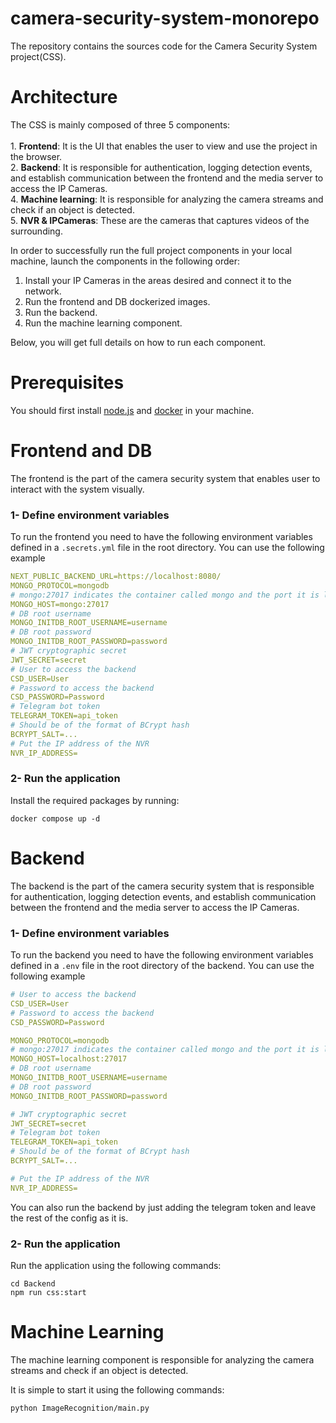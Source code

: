 # camera-security-system-monorepo
The repository contains the sources code for the Camera Security System project(CSS).

# Architecture
The CSS is mainly composed of three 5 components: <br /> <br />
    1. **Frontend**: It is the UI that enables the user to view and use the project in the browser. <br />
    2. **Backend**: It is responsible for authentication, logging detection events, and establish       communication between the frontend and the media server to access the IP Cameras. <br /> 
    4. **Machine learning**: It is responsible for analyzing the camera streams and check if an object is 
    detected. <br />
    5. **NVR & IPCameras**: These are the cameras that captures videos of the surrounding.<br />

In order to successfully run the full project components in your local machine, launch the components in the following order: <br />
1. Install your IP Cameras in the areas desired and connect it to the network. <br />
4. Run the frontend and DB dockerized images. <br />
3. Run the backend. <br />
5. Run the machine learning component. <br />

Below, you will get full details on how to run each component.

# Prerequisites

You should first install [node.js](https://nodejs.org/en/learn/getting-started/how-to-install-nodejs) and [docker](https://docs.docker.com/get-docker/) in your machine.

# Frontend and DB
The frontend is the part of the camera security system that enables user to interact with the system visually.

### 1- Define environment variables
To run the frontend you need to have the following environment variables defined in a `.secrets.yml` file in the root directory. You can use the following example

```yaml
NEXT_PUBLIC_BACKEND_URL=https://localhost:8080/
MONGO_PROTOCOL=mongodb
# mongo:27017 indicates the container called mongo and the port it is listening on
MONGO_HOST=mongo:27017
# DB root username
MONGO_INITDB_ROOT_USERNAME=username
# DB root password
MONGO_INITDB_ROOT_PASSWORD=password
# JWT cryptographic secret
JWT_SECRET=secret
# User to access the backend
CSD_USER=User
# Password to access the backend
CSD_PASSWORD=Password
# Telegram bot token
TELEGRAM_TOKEN=api_token
# Should be of the format of BCrypt hash
BCRYPT_SALT=...
# Put the IP address of the NVR
NVR_IP_ADDRESS=
```

### 2- Run the application

Install the required packages by running:
```shell
docker compose up -d
```

# Backend
The backend is the part of the camera security system that is responsible for authentication, logging detection events, and establish communication between the frontend and the media server to access the IP Cameras.

### 1- Define environment variables
To run the backend you need to have the following environment variables defined in a `.env` file in the root directory of the backend. You can use the following example

```yaml
# User to access the backend
CSD_USER=User
# Password to access the backend
CSD_PASSWORD=Password

MONGO_PROTOCOL=mongodb
# mongo:27017 indicates the container called mongo and the port it is listening on
MONGO_HOST=localhost:27017
# DB root username
MONGO_INITDB_ROOT_USERNAME=username
# DB root password
MONGO_INITDB_ROOT_PASSWORD=password

# JWT cryptographic secret
JWT_SECRET=secret
# Telegram bot token
TELEGRAM_TOKEN=api_token
# Should be of the format of BCrypt hash
BCRYPT_SALT=...

# Put the IP address of the NVR
NVR_IP_ADDRESS=
```

You can also run the backend by just adding the telegram token and leave the rest of the config as it is.

### 2- Run the application

Run the application using the following commands:

```shell
cd Backend
npm run css:start
```

# Machine Learning
The machine learning component is responsible for analyzing the camera streams and check if an object is detected.

It is simple to start it using the following commands:

```shell
python ImageRecognition/main.py
```